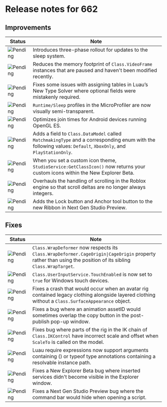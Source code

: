 # Release notes for 662

## Improvements

| Status | Note |
|--------|------|
| ![Pending](https://img.shields.io/badge/Pending-DEA517?style=flat)  | Introduces three-phase rollout for updates to the sleep system. |
| ![Pending](https://img.shields.io/badge/Pending-DEA517?style=flat)  | Reduces the memory footprint of <code>Class.VideoFrame</code> instances that are paused and haven't been modified recently. |
| ![Pending](https://img.shields.io/badge/Pending-DEA517?style=flat)  | Fixes some issues with assigning tables in Luau’s New Type Solver where optional fields were mistakenly required. |
| ![Pending](https://img.shields.io/badge/Pending-DEA517?style=flat)  | <code>Runtime/Sleep</code> profiles in the MicroProfiler are now visually semi-transparent. |
| ![Pending](https://img.shields.io/badge/Pending-DEA517?style=flat)  | Optimizes join times for Android devices running OpenGL ES. |
| ![Pending](https://img.shields.io/badge/Pending-DEA517?style=flat)  | Adds a field to <code>Class.DataModel</code> called <code>MatchmakingType</code> and a corresponding enum with the following values: <code>Default</code>, <code>XboxOnly</code>, and <code>PlayStationOnly</code>. |
| ![Pending](https://img.shields.io/badge/Pending-DEA517?style=flat)  | When you set a custom icon theme, <code>StudioService:GetClassIcon()</code> now returns your custom icons within the New Explorer Beta. |
| ![Pending](https://img.shields.io/badge/Pending-DEA517?style=flat)  | Overhauls the handling of scrolling in the Roblox engine so that scroll deltas are no longer always integers. |
| ![Pending](https://img.shields.io/badge/Pending-DEA517?style=flat)  | Adds the Lock button and Anchor tool button to the new Ribbon in Next Gen Studio Preview. |
## Fixes

| Status | Note |
|--------|------|
| ![Pending](https://img.shields.io/badge/Pending-DEA517?style=flat)  | <code>Class.WrapDeformer</code> now respects its <code>Class.WrapDeformer.CageOrigin\|CageOrigin</code> property rather than using the position of its sibling <code>Class.WrapTarget</code>. |
| ![Pending](https://img.shields.io/badge/Pending-DEA517?style=flat)  | <code>Class.UserInputService.TouchEnabled</code> is now set to <code>true</code> for Windows touch devices. |
| ![Pending](https://img.shields.io/badge/Pending-DEA517?style=flat)  | Fixes a crash that would occur when an avatar rig contained legacy clothing alongside layered clothing without a <code>Class.SurfaceAppearance</code> object. |
| ![Pending](https://img.shields.io/badge/Pending-DEA517?style=flat)  | Fixes a bug where an animation assetID would sometimes overlap the copy button in the post-publish pop-up window. |
| ![Pending](https://img.shields.io/badge/Pending-DEA517?style=flat)  | Fixes bug where parts of the rig in the IK chain of <code>Class.IKControl</code> have incorrect scale and offset when <code>ScaleTo</code> is called on the model. |
| ![Pending](https://img.shields.io/badge/Pending-DEA517?style=flat)  | Luau require expressions now support arguments containing () or typeof type annotations containing a resolvable instance path. |
| ![Pending](https://img.shields.io/badge/Pending-DEA517?style=flat)  | Fixes a New Explorer Beta bug where inserted services didn't become visible in the Explorer window. |
| ![Pending](https://img.shields.io/badge/Pending-DEA517?style=flat)  | Fixes a Next Gen Studio Preview bug where the command bar would hide when opening a script. |
